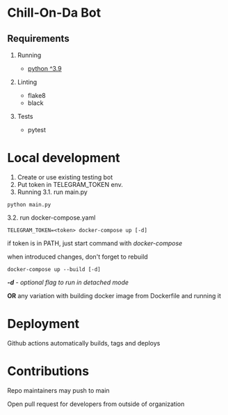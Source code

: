 # Chill-On-Da Bot

## Requirements
1. Running
   * [python ^3.9](https://www.python.org/)

2. Linting
   * flake8
   * black

3. Tests
   * pytest

# Local development

1. Create or use existing testing bot
2. Put token in TELEGRAM_TOKEN env.
3. Running
3.1. run main.py
```shell
python main.py
```
3.2. run docker-compose.yaml
```shell
TELEGRAM_TOKEN=<token> docker-compose up [-d]
```
if token is in PATH, just start command with _docker-compose_

when introduced changes, don't forget to rebuild
```shell
docker-compose up --build [-d]
```
_**-d** - optional flag to run in detached mode_

**OR** any variation with building docker image from Dockerfile and running it

# Deployment

Github actions automatically builds, tags and deploys

# Contributions

Repo maintainers may push to main

Open pull request for developers from outside of organization